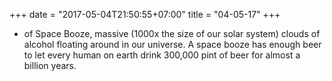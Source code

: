 +++
date = "2017-05-04T21:50:55+07:00"
title = "04-05-17"
+++

* of Space Booze, massive (1000x the size of our solar system) clouds of alcohol floating around in our universe. A space booze has enough beer to let every human on earth drink 300,000 pint of beer for almost a billion years.
